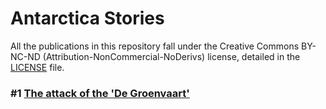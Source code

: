 # Antarctica Stories
All the publications in this repository fall under the Creative Commons BY-NC-ND (Attribution-NonCommercial-NoDerivs) license, detailed in the [LICENSE](LICENSE.md) file.

### #1 [The attack of the 'De Groenvaart'](The%20attack%20of%20'De%20Groenvaart'.md)
